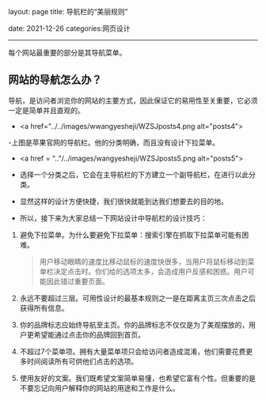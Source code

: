 layout: page
title: 导航栏的“美丽规则”

date: 2021-12-26
categories:网页设计

----------

每个网站最重要的部分是其导航菜单。

## 网站的导航怎么办？

导航，是访问者浏览你的网站的主要方式，因此保证它的易用性至关重要，它必须一定是简单并且直观的。

- <a href="../../images/wwangyesheji/WZSJposts4.png alt="posts4"></a>

-上图是苹果官网的导航栏。他的分类明确，而且没有设计下拉菜单。

- <a href = ".."/../images/wangyesheji/WZSJposts5.png alt="posts5"></a>

- 选择一个分类之后，它会在主导航栏的下方建立一个副导航栏，在进行以此分类。
- 显然这样的设计方便快捷，我们很快就能到达我们想要去的目的地。
- 所以，接下来为大家总结一下网站设计中导航栏的设计技巧：

1. 避免下拉菜单。为什么要避免下拉菜单：搜索引擎在抓取下拉菜单可能有困难。

   > 用户移动眼睛的速度比移动鼠标的速度快很多，当用户将鼠标移动到菜单栏决定点击时。你们给的选项太多，会造成用户反感和困惑。用户可能因此错过重要页面。

2. 永远不要超过三层。可用性设计的最基本规则之一是在距离主页三次点击之后获得所有信息。
3. 你的品牌标志应始终导航至主页。你的品牌标志不仅仅是为了美观摆放的，用户更希望能通过点击你的品牌回到首页。
4. 不超过7个菜单项。拥有大量菜单项只会给访问者造成混淆，他们需要花费更多时间阅读所有可供他们点击的选项。
5. 使用友好的文案。我们既希望文案简单易懂，也希望它富有个性。但重要的是不要忘记向用户解释你的网站的用途和工作是什么。